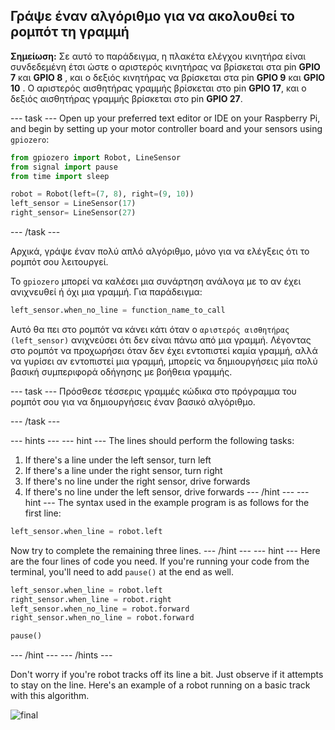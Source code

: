 ## Γράψε έναν αλγόριθμο για να ακολουθεί το ρομπότ τη γραμμή

**Σημείωση:** Σε αυτό το παράδειγμα, η πλακέτα ελέγχου κινητήρα είναι συνδεδεμένη έτσι ώστε ο αριστερός κινητήρας να βρίσκεται στα pin **GPIO 7** και **GPIO 8** , και ο δεξιός κινητήρας να βρίσκεται στα pin **GPIO 9** και **GPIO 10** . Ο αριστερός αισθητήρας γραμμής βρίσκεται στο pin **GPIO 17**, και ο δεξιός αισθητήρας γραμμής βρίσκεται στο pin **GPIO 27**.

\--- task \--- Open up your preferred text editor or IDE on your Raspberry Pi, and begin by setting up your motor controller board and your sensors using `gpiozero`:

```python
from gpiozero import Robot, LineSensor
from signal import pause
from time import sleep

robot = Robot(left=(7, 8), right=(9, 10)) 
left_sensor = LineSensor(17)
right_sensor= LineSensor(27)
```

\--- /task \---

Αρχικά, γράψε έναν πολύ απλό αλγόριθμο, μόνο για να ελέγξεις ότι το ρομπότ σου λειτουργεί.

Το `gpiozero` μπορεί να καλέσει μια συνάρτηση ανάλογα με το αν έχει ανιχνευθεί ή όχι μια γραμμή. Για παράδειγμα:

```python
left_sensor.when_no_line = function_name_to_call
```

Αυτό θα πει στο ρομπότ να κάνει κάτι όταν ο `αριστερός αισθητήρας (left_sensor)` ανιχνεύσει ότι δεν είναι πάνω από μια γραμμή. Λέγοντας στο ρομπότ να προχωρήσει όταν δεν έχει εντοπιστεί καμία γραμμή, αλλά να γυρίσει αν εντοπιστεί μια γραμμή, μπορείς να δημιουργήσεις μία πολύ βασική συμπεριφορά οδήγησης με βοήθεια γραμμής.

\--- task \--- Πρόσθεσε τέσσερις γραμμές κώδικα στο πρόγραμμα του ρομπότ σου για να δημιουργήσεις έναν βασικό αλγόριθμο.

\--- /task \---

\--- hints \--- \--- hint \--- The lines should perform the following tasks:

1. If there's a line under the left sensor, turn left
2. If there's a line under the right sensor, turn right
3. If there's no line under the right sensor, drive forwards
4. If there's no line under the left sensor, drive forwards \--- /hint \--- \--- hint \--- The syntax used in the example program is as follows for the first line:

```python
left_sensor.when_line = robot.left
```

Now try to complete the remaining three lines. \--- /hint \--- \--- hint \--- Here are the four lines of code you need. If you're running your code from the terminal, you'll need to add `pause()` at the end as well.

```python
left_sensor.when_line = robot.left
right_sensor.when_line = robot.right
left_sensor.when_no_line = robot.forward
right_sensor.when_no_line = robot.forward

pause()
```

\--- /hint \--- \--- /hints \---

Don't worry if you're robot tracks off its line a bit. Just observe if it attempts to stay on the line. Here's an example of a robot running on a basic track with this algorithm.

![final](images/final.gif)